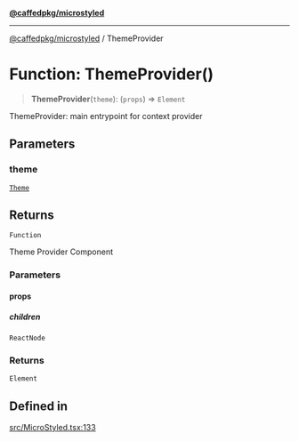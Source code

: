 [**@caffedpkg/microstyled**](../README.md)

***

[@caffedpkg/microstyled](../globals.md) / ThemeProvider

# Function: ThemeProvider()

> **ThemeProvider**(`theme`): (`props`) => `Element`

ThemeProvider: main entrypoint for context provider

## Parameters

### theme

[`Theme`](../type-aliases/Theme.md)

## Returns

`Function`

Theme Provider Component

### Parameters

#### props

##### children

`ReactNode`

### Returns

`Element`

## Defined in

[src/MicroStyled.tsx:133](https://github.com/caffed/microstyled/blob/0e0d0d91e7aa2e3a4202341d6352feeb008d9de4/src/MicroStyled.tsx#L133)

